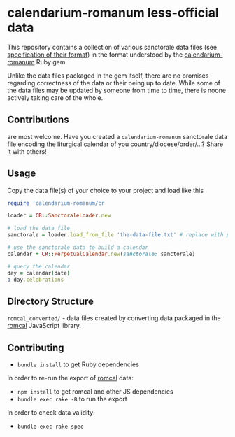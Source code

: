 # calendarium-romanum less-official data

This repository contains a collection of various sanctorale data files
(see [specification of their format][data])
in the format understood by the
[calendarium-romanum][caro] Ruby gem.

Unlike the data files packaged in the gem itself, there are no promises regarding correctness
of the data or their being up to date. While some of the data files may be updated by someone
from time to time, there is noone actively taking care of the whole.

## Contributions

are most welcome. Have you created a `calendarium-romanum` sanctorale data file
encoding the liturgical calendar of you country/diocese/order/...?
Share it with others!

## Usage

Copy the data file(s) of your choice to your project and load like this

```ruby
require 'calendarium-romanum/cr'

loader = CR::SanctoraleLoader.new

# load the data file
sanctorale = loader.load_from_file 'the-data-file.txt' # replace with path to your data file

# use the sanctorale data to build a calendar
calendar = CR::PerpetualCalendar.new(sanctorale: sanctorale)

# query the calendar
day = calendar[date]
p day.celebrations
```

## Directory Structure

`romcal_converted/` - data files created by converting data packaged
in the [romcal][romcal] JavaScript library.

## Contributing

* `bundle install` to get Ruby dependencies

In order to re-run the export of [romcal][romcal] data:

* `npm install` to get romcal and other JS dependencies
* `bundle exec rake -B` to run the export

In order to check data validity:

* `bundle exec rake spec`

[caro]: https://github.com/igneus/calendarium-romanum
[data]: https://github.com/igneus/calendarium-romanum/blob/master/data/README.md
[romcal]: https://github.com/romcal/romcal
